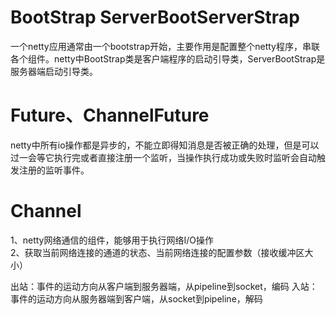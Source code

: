 # BootStrap ServerBootServerStrap
一个netty应用通常由一个bootstrap开始，主要作用是配置整个netty程序，串联各个组件。netty中BootStrap类是客户端程序的启动引导类，ServerBootStrap是服务器端启动引导类。

# Future、ChannelFuture
netty中所有io操作都是异步的，不能立即得知消息是否被正确的处理，但是可以过一会等它执行完或者直接注册一个监听，当操作执行成功或失败时监听会自动触发注册的监听事件。

# Channel
1、netty网络通信的组件，能够用于执行网络I/O操作  
2、获取当前网络连接的通道的状态、当前网络连接的配置参数（接收缓冲区大小）  

出站：事件的运动方向从客户端到服务器端，从pipeline到socket，编码
入站：事件的运动方向从服务器端到客户端，从socket到pipeline，解码